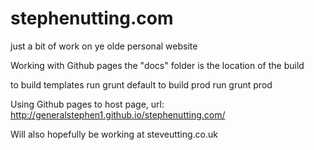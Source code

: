 # stephenutting.com
just a bit of work on ye olde personal website


Working with Github pages the "docs" folder is the location of the build

to build templates run grunt default
to build prod run grunt prod

Using Github pages to host page, url:
http://generalstephen1.github.io/stephenutting.com/

Will also hopefully be working at
steveutting.co.uk
